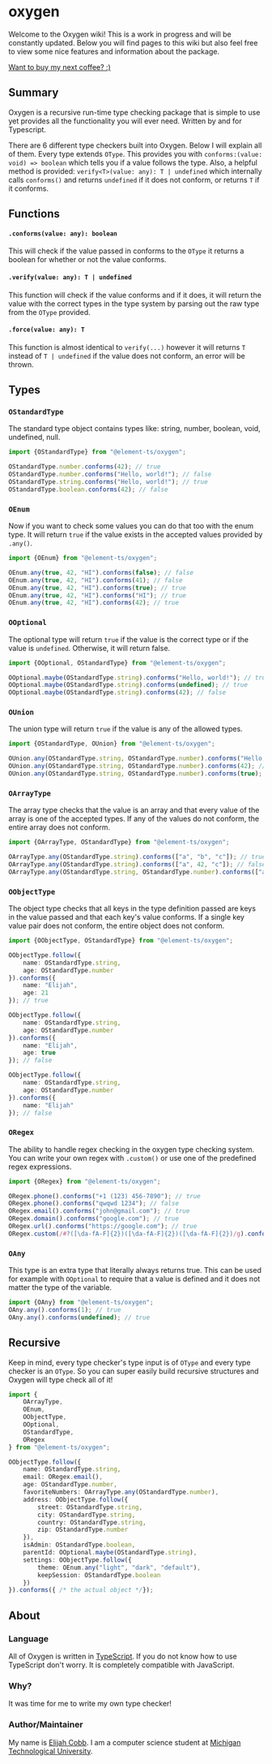 # oxygen
Welcome to the Oxygen wiki! This is a work in progress and will be constantly updated. Below you will find pages to
this wiki but also feel free to view some nice features and information about the package.

[Want to buy my next coffee? :)](https://www.buymeacoffee.com/elijahjcobb)

## Summary
Oxygen is a recursive run-time type checking package that is simple to use yet provides all the functionality you will
ever need. Written by and for Typescript.

There are 6 different type checkers built into Oxygen. Below I will explain all of them. Every type extends `OType`.
This provides you with `conforms:(value: void) => boolean` which tells you if a value follows the type. Also, a helpful
method is provided: `verify<T>(value: any): T | undefined` which internally calls `conforms()` and returns `undefined`
if it does not conform, or returns `T` if it conforms.

## Functions
#### `.conforms(value: any): boolean`
This will check if the value passed in conforms to the `OType` it returns a boolean for whether or not the value conforms.

#### `.verify(value: any): T | undefined`
This function will check if the value conforms and if it does, it will return the value with the correct types in the
type system by parsing out the raw type from the `OType` provided.

#### `.force(value: any): T`
This function is almost identical to `verify(...)` however it will returns `T` instead of `T | undefined` if the value
does not conform, an error will be thrown.

## Types

### `OStandardType`
The standard type object contains types like: string, number, boolean, void, undefined, null.

```typescript
import {OStandardType} from "@element-ts/oxygen";

OStandardType.number.conforms(42); // true
OStandardType.number.conforms("Hello, world!"); // false
OStandardType.string.conforms("Hello, world!"); // true
OStandardType.boolean.conforms(42); // false
```

### `OEnum`
Now if you want to check some values you can do that too with the enum type. It will return `true` if the value exists
in the accepted values provided by `.any()`.
```typescript
import {OEnum} from "@element-ts/oxygen";

OEnum.any(true, 42, "HI").conforms(false); // false
OEnum.any(true, 42, "HI").conforms(41); // false
OEnum.any(true, 42, "HI").conforms(true); // true
OEnum.any(true, 42, "HI").conforms("HI"); // true
OEnum.any(true, 42, "HI").conforms(42); // true
```

### `OOptional`
The optional type will return `true` if the value is the correct type or if the value is `undefined`. Otherwise, it will
return false.
```typescript
import {OOptional, OStandardType} from "@element-ts/oxygen";

OOptional.maybe(OStandardType.string).conforms("Hello, world!"); // true
OOptional.maybe(OStandardType.string).conforms(undefined); // true
OOptional.maybe(OStandardType.string).conforms(42); // false
```

### `OUnion`
The union type will return `true` if the value is any of the allowed types.
```typescript
import {OStandardType, OUnion} from "@element-ts/oxygen";

OUnion.any(OStandardType.string, OStandardType.number).conforms("Hello, world!"); // true
OUnion.any(OStandardType.string, OStandardType.number).conforms(42); // true
OUnion.any(OStandardType.string, OStandardType.number).conforms(true); // false
```

### `OArrayType`
The array type checks that the value is an array and that every value of the array is one of the accepted types. If any
of the values do not conform, the entire array does not conform.
```typescript
import {OArrayType, OStandardType} from "@element-ts/oxygen";

OArrayType.any(OStandardType.string).conforms(["a", "b", "c"]); // true
OArrayType.any(OStandardType.string).conforms(["a", 42, "c"]); // false
OArrayType.any(OStandardType.string, OStandardType.number).conforms(["a", 42, "c"]); // true
```

### `OObjectType`
The object type checks that all keys in the type definition passed are keys in the value passed and that each key's
value conforms. If a single key value pair does not conform, the entire object does not conform.
```typescript
import {OObjectType, OStandardType} from "@element-ts/oxygen";

OObjectType.follow({
    name: OStandardType.string,
    age: OStandardType.number
}).conforms({
    name: "Elijah",
    age: 21
}); // true

OObjectType.follow({
    name: OStandardType.string,
    age: OStandardType.number
}).conforms({
    name: "Elijah",
    age: true
}); // false

OObjectType.follow({
    name: OStandardType.string,
    age: OStandardType.number
}).conforms({
    name: "Elijah"
}); // false
```

### `ORegex`
The ability to handle regex checking in the oxygen type checking system. You can write your own regex with `.custom()`
or use one of the predefined regex expressions.
```typescript
import {ORegex} from "@element-ts/oxygen";

ORegex.phone().conforms("+1 (123) 456-7890"); // true
ORegex.phone().conforms("qwqwd 1234"); // false
ORegex.email().conforms("john@gmail.com"); // true
ORegex.domain().conforms("google.com"); // true
ORegex.url().conforms("https://google.com"); // true
ORegex.custom(/#?([\da-fA-F]{2})([\da-fA-F]{2})([\da-fA-F]{2})/g).conforms("#FAFAFA"); // true
```

### `OAny`
This type is an extra type that literally always returns true. This can be used for example with `OOptional` to require
that a value is defined and it does not matter the type of the variable.
```typescript
import {OAny} from "@element-ts/oxygen";
OAny.any().conforms(1); // true
OAny.any().conforms(undefined); // true
```

## Recursive
Keep in mind, every type checker's type input is of `OType` and every type checker is an `OType`. So you can super
easily build recursive structures and Oxygen will type check all of it!
```typescript
import {
    OArrayType,
    OEnum,
    OObjectType,
    OOptional,
    OStandardType,
    ORegex
} from "@element-ts/oxygen";

OObjectType.follow({
	name: OStandardType.string,
    email: ORegex.email(),
	age: OStandardType.number,
	favoriteNumbers: OArrayType.any(OStandardType.number),
	address: OObjectType.follow({
		street: OStandardType.string,
		city: OStandardType.string,
		country: OStandardType.string,
		zip: OStandardType.number
	}),
	isAdmin: OStandardType.boolean,
	parentId: OOptional.maybe(OStandardType.string),
	settings: OObjectType.follow({
		theme: OEnum.any("light", "dark", "default"),
		keepSession: OStandardType.boolean
	})
}).conforms({ /* the actual object */});
```

## About

### Language
All of Oxygen is written in [TypeScript](https://www.typescriptlang.org). If you do not know how to use TypeScript don't
worry. It is completely compatible with JavaScript.

### Why?
It was time for me to write my own type checker!

### Author/Maintainer
My name is [Elijah Cobb](https://elijahcobb.com). I am a computer science student at
[Michigan Technological University](https://mtu.edu).